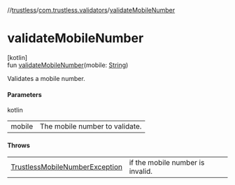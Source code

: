 //[trustless](../../index.md)/[com.trustless.validators](index.md)/[validateMobileNumber](validate-mobile-number.md)

# validateMobileNumber

[kotlin]\
fun [validateMobileNumber](validate-mobile-number.md)(mobile: [String](https://kotlinlang.org/api/latest/jvm/stdlib/kotlin/-string/index.html))

Validates a mobile number.

#### Parameters

kotlin

| | |
|---|---|
| mobile | The mobile number to validate. |

#### Throws

| | |
|---|---|
| [TrustlessMobileNumberException](../com.trustless.exceptions/-trustless-mobile-number-exception/index.md) | if the mobile number is invalid. |
